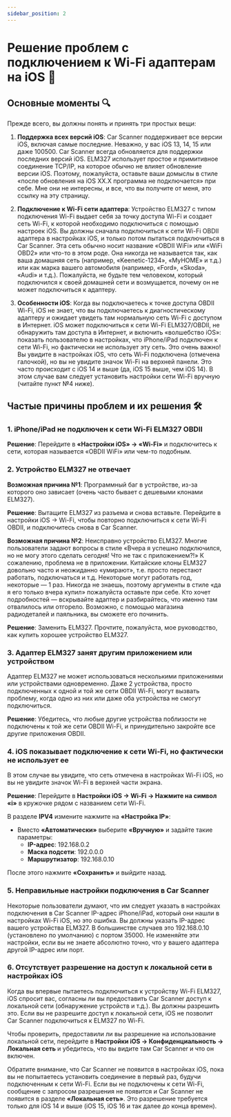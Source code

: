 ```yaml
---
sidebar_position: 2
---
```


# Решение проблем с подключением к Wi-Fi адаптерам на iOS 📱

## Основные моменты 🔍

Прежде всего, вы должны понять и принять три простых вещи:

1. **Поддержка всех версий iOS**: Car Scanner поддерживает все версии iOS, включая самые последние. Неважно, у вас iOS 13, 14, 15 или даже 100500. Car Scanner всегда обновляется для поддержки последних версий iOS. ELM327 использует простое и примитивное соединение TCP/IP, на которое обычно не влияет обновление версии iOS. Поэтому, пожалуйста, оставьте ваши домыслы в стиле «после обновления на iOS ХХ.Х программа не подключается» при себе. Мне они не интересны, и все, что вы получите от меня, это ссылку на эту страницу.

2. **Подключение к Wi-Fi сети адаптера**: Устройство ELM327 с типом подключения Wi-Fi выдает себя за точку доступа Wi-Fi и создает сеть Wi-Fi, к которой необходимо подключиться с помощью настроек iOS. Вы должны сначала подключиться к сети Wi-Fi OBDII адаптера в настройках iOS, и только потом пытаться подключиться в Car Scanner. Эта сеть обычно носит название «OBDII WiFi» или «WiFi OBD2» или что-то в этом роде. Она никогда не называется так, как ваша домашняя сеть (например, «Keenetic-1234», «MyHOME» и т.д.) или как марка вашего автомобиля (например, «Ford», «Skoda», «Audi» и т.д.). Пожалуйста, не будьте тем человеком, который подключился к своей домашней сети и возмущается, почему он не может подключиться к адаптеру.

3. **Особенности iOS**: Когда вы подключаетесь к точке доступа OBDII Wi-Fi, iOS не знает, что вы подключаетесь к диагностическому адаптеру и ожидает увидеть там нормальную сеть Wi-Fi с доступом в Интернет. iOS может подключиться к сети Wi-Fi ELM327/OBDII, не обнаружить там доступа в Интернет, и включить «волшебство iOS»: показать пользователю в настройках, что iPhone/iPad подключен к сети Wi-Fi, но фактически не использует эту сеть. Это очень важно! Вы увидите в настройках iOS, что сеть Wi-Fi подключена (отмечена галочкой), но вы не увидите значок Wi-Fi на верхней панели. Это часто происходит с iOS 14 и выше (да, iOS 15 выше, чем iOS 14). В этом случае вам следует установить настройки сети Wi-Fi вручную (читайте пункт №4 ниже).

## Частые причины проблем и их решения 🛠️

### 1. iPhone/iPad не подключен к сети Wi-Fi ELM327 OBDII

**Решение**: Перейдите в **«Настройки iOS» -> «Wi-Fi»** и подключитесь к сети, которая называется «OBDII WiFi» или чем-то подобным.

### 2. Устройство ELM327 не отвечает

**Возможная причина №1**: Программный баг в устройстве, из-за которого оно зависает (очень часто бывает с дешевыми клонами ELM327).

**Решение**: Вытащите ELM327 из разъема и снова вставьте. Перейдите в настройки iOS -> Wi-Fi, чтобы повторно подключиться к сети Wi-Fi OBDII, и подключитесь снова в Car Scanner.

**Возможная причина №2**: Неисправно устройство ELM327. Многие пользователи задают вопросы в стиле «Вчера я успешно подключился, но не могу этого сделать сегодня! Что не так с приложением?!» К сожалению, проблема не в приложении. Китайские клоны ELM327 довольно часто и неожиданно «умирают», т.е. просто перестают работать, подключаться и т.д. Некоторые могут работать год, некоторые — 1 раз. Никогда не знаешь, поэтому аргументы в стиле «да я его только вчера купил» пожалуйста оставьте при себе. Кто хочет подробностей — вскрывайте адаптер и разбирайтесь, что именно там отвалилось или отгорело. Возможно, с помощью магазина радиодеталей и паяльника, вы сможете его починить.

**Решение**: Заменить ELM327. Прочтите, пожалуйста, мое руководство, как купить хорошее устройство ELM327.

### 3. Адаптер ELM327 занят другим приложением или устройством

Адаптер ELM327 не может использоваться несколькими приложениями или устройствами одновременно. Даже 2 устройства, просто подключенных к одной и той же сети OBDII Wi-Fi, могут вызвать проблему, когда одно из них или даже оба устройства не смогут подключиться.

**Решение**: Убедитесь, что любые другие устройства поблизости не подключены к той же сети OBDII Wi-Fi, и принудительно закройте все другие приложения OBDII.

### 4. iOS показывает подключение к сети Wi-Fi, но фактически не использует ее

В этом случае вы увидите, что сеть отмечена в настройках Wi-Fi iOS, но вы не увидите значок Wi-Fi в верхней части экрана.

**Решение**: Перейдите в **Настройки iOS -> Wi-Fi -> Нажмите на символ «i»** в кружочке рядом с названием сети Wi-Fi.

В разделе **IPV4** измените нажмите на **«Настройка IP»**:

- Вместо **«Автоматически»** выберите **«Вручную»** и задайте такие параметры:
  - **IP-адрес**: 192.168.0.2
  - **Маска подсети**: 192.0.0.0
  - **Маршрутизатор**: 192.168.0.10

После этого нажмите **«Сохранить»** и выйдите назад.

### 5. Неправильные настройки подключения в Car Scanner

Некоторые пользователи думают, что им следует указать в настройках подключения в Car Scanner IP-адрес iPhone/iPad, который они нашли в настройках Wi-Fi iOS, но это ошибка. Вы должны указать IP-адрес вашего устройства ELM327. В большинстве случаев это 192.168.0.10 (установлено по умолчанию) с портом 35000. Не изменяйте эти настройки, если вы не знаете абсолютно точно, что у вашего адаптера другой IP-адрес или порт.

### 6. Отсутствует разрешение на доступ к локальной сети в настройках iOS

Когда вы впервые пытаетесь подключиться к устройству Wi-Fi ELM327, iOS спросит вас, согласны ли вы предоставить Car Scanner доступ к локальной сети (обнаружение устройств и т.д.). Вы должны разрешить это. Если вы не разрешите доступ к локальной сети, iOS не позволит Car Scanner подключиться к ELM327 по Wi-Fi.

Чтобы проверить, предоставили ли вы разрешение на использование локальной сети, перейдите в **Настройки iOS -> Конфиденциальность -> Локальная сеть** и убедитесь, что вы видите там Car Scanner и что он включен.

Обратите внимание, что Car Scanner не появится в настройках iOS, пока вы не попытаетесь установить соединение в первый раз, будучи подключенным к сети Wi-Fi. Если вы не подключены к сети Wi-Fi, сообщение с запросом разрешения не появится и Car Scanner не появится в разделе **«Локальная сеть»**. Это разрешение требуется только для iOS 14 и выше (iOS 15, iOS 16 и так далее до конца времен).
